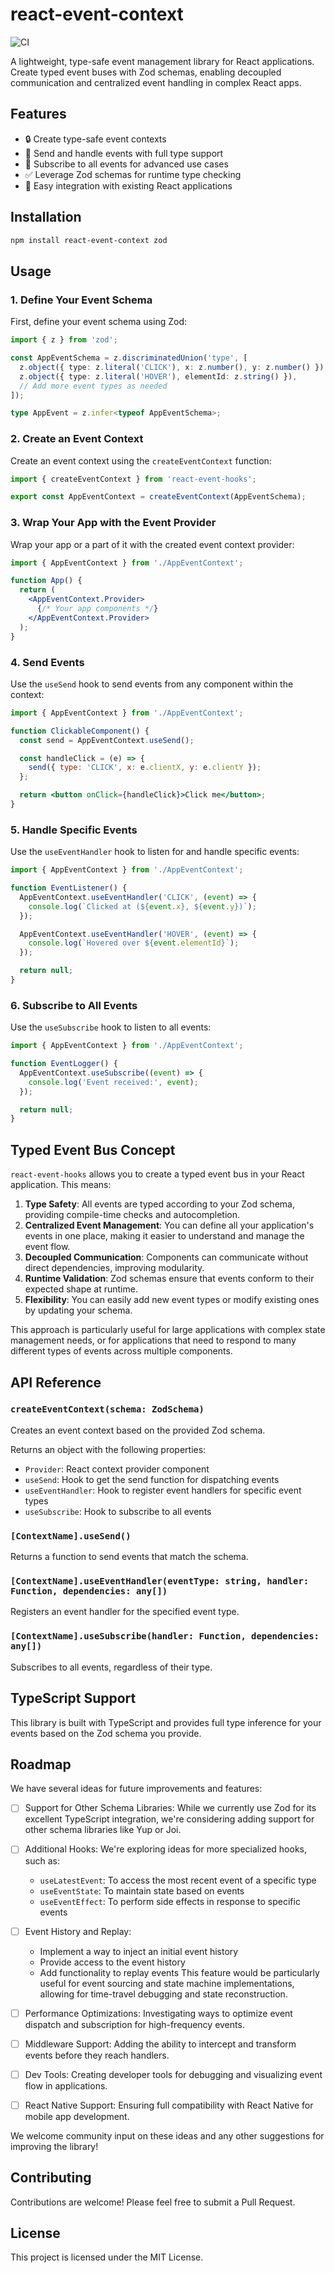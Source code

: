 # react-event-context

![CI](https://github.com/jonmumm/react-event-context/workflows/CI/badge.svg)

A lightweight, type-safe event management library for React applications. Create typed event buses with Zod schemas, enabling decoupled communication and centralized event handling in complex React apps.

## Features

- 🔒 Create type-safe event contexts
- 📡 Send and handle events with full type support
- 🔔 Subscribe to all events for advanced use cases
- ✅ Leverage Zod schemas for runtime type checking
- 🔌 Easy integration with existing React applications

## Installation

```bash
npm install react-event-context zod
```

## Usage

### 1. Define Your Event Schema

First, define your event schema using Zod:

```typescript
import { z } from 'zod';

const AppEventSchema = z.discriminatedUnion('type', [
  z.object({ type: z.literal('CLICK'), x: z.number(), y: z.number() }),
  z.object({ type: z.literal('HOVER'), elementId: z.string() }),
  // Add more event types as needed
]);

type AppEvent = z.infer<typeof AppEventSchema>;
```

### 2. Create an Event Context

Create an event context using the `createEventContext` function:

```typescript
import { createEventContext } from 'react-event-hooks';

export const AppEventContext = createEventContext(AppEventSchema);
```

### 3. Wrap Your App with the Event Provider

Wrap your app or a part of it with the created event context provider:

```jsx
import { AppEventContext } from './AppEventContext';

function App() {
  return (
    <AppEventContext.Provider>
      {/* Your app components */}
    </AppEventContext.Provider>
  );
}
```

### 4. Send Events

Use the `useSend` hook to send events from any component within the context:

```jsx
import { AppEventContext } from './AppEventContext';

function ClickableComponent() {
  const send = AppEventContext.useSend();

  const handleClick = (e) => {
    send({ type: 'CLICK', x: e.clientX, y: e.clientY });
  };

  return <button onClick={handleClick}>Click me</button>;
}
```

### 5. Handle Specific Events

Use the `useEventHandler` hook to listen for and handle specific events:

```jsx
import { AppEventContext } from './AppEventContext';

function EventListener() {
  AppEventContext.useEventHandler('CLICK', (event) => {
    console.log(`Clicked at (${event.x}, ${event.y})`);
  });

  AppEventContext.useEventHandler('HOVER', (event) => {
    console.log(`Hovered over ${event.elementId}`);
  });

  return null;
}
```

### 6. Subscribe to All Events

Use the `useSubscribe` hook to listen to all events:

```jsx
import { AppEventContext } from './AppEventContext';

function EventLogger() {
  AppEventContext.useSubscribe((event) => {
    console.log('Event received:', event);
  });

  return null;
}
```

## Typed Event Bus Concept

`react-event-hooks` allows you to create a typed event bus in your React application. This means:

1. **Type Safety**: All events are typed according to your Zod schema, providing compile-time checks and autocompletion.
2. **Centralized Event Management**: You can define all your application's events in one place, making it easier to understand and manage the event flow.
3. **Decoupled Communication**: Components can communicate without direct dependencies, improving modularity.
4. **Runtime Validation**: Zod schemas ensure that events conform to their expected shape at runtime.
5. **Flexibility**: You can easily add new event types or modify existing ones by updating your schema.

This approach is particularly useful for large applications with complex state management needs, or for applications that need to respond to many different types of events across multiple components.

## API Reference

### `createEventContext(schema: ZodSchema)`

Creates an event context based on the provided Zod schema.

Returns an object with the following properties:
- `Provider`: React context provider component
- `useSend`: Hook to get the send function for dispatching events
- `useEventHandler`: Hook to register event handlers for specific event types
- `useSubscribe`: Hook to subscribe to all events

### `[ContextName].useSend()`

Returns a function to send events that match the schema.

### `[ContextName].useEventHandler(eventType: string, handler: Function, dependencies: any[])`

Registers an event handler for the specified event type.

### `[ContextName].useSubscribe(handler: Function, dependencies: any[])`

Subscribes to all events, regardless of their type.

## TypeScript Support

This library is built with TypeScript and provides full type inference for your events based on the Zod schema you provide.

## Roadmap

We have several ideas for future improvements and features:

- [ ] Support for Other Schema Libraries: While we currently use Zod for its excellent TypeScript integration, we're considering adding support for other schema libraries like Yup or Joi.

- [ ] Additional Hooks: We're exploring ideas for more specialized hooks, such as:
  - `useLatestEvent`: To access the most recent event of a specific type
  - `useEventState`: To maintain state based on events
  - `useEventEffect`: To perform side effects in response to specific events

- [ ] Event History and Replay: 
  - Implement a way to inject an initial event history
  - Provide access to the event history
  - Add functionality to replay events
  This feature would be particularly useful for event sourcing and state machine implementations, allowing for time-travel debugging and state reconstruction.

- [ ] Performance Optimizations: Investigating ways to optimize event dispatch and subscription for high-frequency events.

- [ ] Middleware Support: Adding the ability to intercept and transform events before they reach handlers.

- [ ] Dev Tools: Creating developer tools for debugging and visualizing event flow in applications.

- [ ] React Native Support: Ensuring full compatibility with React Native for mobile app development.

We welcome community input on these ideas and any other suggestions for improving the library!

## Contributing

Contributions are welcome! Please feel free to submit a Pull Request.

## License

This project is licensed under the MIT License.
